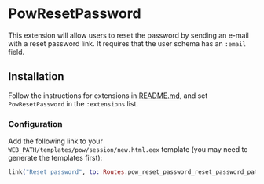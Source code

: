 # PowResetPassword

This extension will allow users to reset the password by sending an e-mail with a reset password link. It requires that the user schema has an `:email` field.

## Installation

Follow the instructions for extensions in [README.md](../../../README.md), and set `PowResetPassword` in the `:extensions` list.

### Configuration

Add the following link to your `WEB_PATH/templates/pow/session/new.html.eex` template (you may need to generate the templates first):

```elixir
link("Reset password", to: Routes.pow_reset_password_reset_password_path(@conn, :new))
```